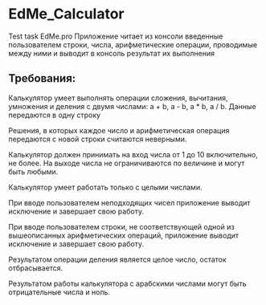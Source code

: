 # EdMe_Calculator
Test task EdMe.pro
Приложение читает из консоли введенные пользователем строки, числа, арифметические операции, проводимые между ними и выводит в консоль результат их выполнения
## Требования:

Калькулятор умеет выполнять операции сложения, вычитания, умножения и деления с двумя числами: a + b, a - b, a * b, a / b. Данные передаются в одну строку 

Решения, в которых каждое число и арифметическая операция передаются с новой строки считаются неверными.

Калькулятор должен принимать на вход числа от 1 до 10 включительно, не более. На выходе числа не ограничиваются по величине и могут быть любыми.

Калькулятор умеет работать только с целыми числами.

При вводе пользователем неподходящих чисел приложение выводит исключение и завершает свою работу.

При вводе пользователем строки, не соответствующей одной из вышеописанных арифметических операций, приложение выводит исключение и завершает свою работу.

Результатом операции деления является целое число, остаток отбрасывается. 

Результатом работы калькулятора с арабскими числами могут быть отрицательные числа и ноль.
